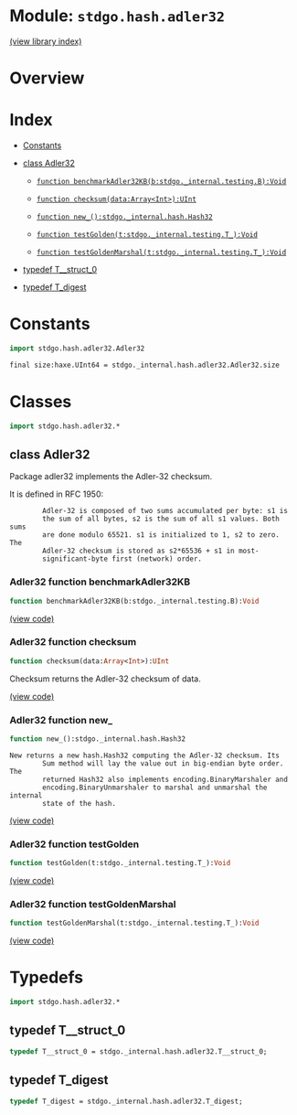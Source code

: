 # Module: `stdgo.hash.adler32`

[(view library index)](../../stdgo.md)


# Overview


# Index


- [Constants](<#constants>)

- [class Adler32](<#class-adler32>)

  - [`function benchmarkAdler32KB(b:stdgo._internal.testing.B):Void`](<#adler32-function-benchmarkadler32kb>)

  - [`function checksum(data:Array<Int>):UInt`](<#adler32-function-checksum>)

  - [`function new_():stdgo._internal.hash.Hash32`](<#adler32-function-new_>)

  - [`function testGolden(t:stdgo._internal.testing.T_):Void`](<#adler32-function-testgolden>)

  - [`function testGoldenMarshal(t:stdgo._internal.testing.T_):Void`](<#adler32-function-testgoldenmarshal>)

- [typedef T\_\_struct\_0](<#typedef-t__struct_0>)

- [typedef T\_digest](<#typedef-t_digest>)

# Constants


```haxe
import stdgo.hash.adler32.Adler32
```


```haxe
final size:haxe.UInt64 = stdgo._internal.hash.adler32.Adler32.size
```


# Classes


```haxe
import stdgo.hash.adler32.*
```


## class Adler32



Package adler32 implements the Adler\-32 checksum.  


It is defined in RFC 1950:  

```
    	Adler-32 is composed of two sums accumulated per byte: s1 is
    	the sum of all bytes, s2 is the sum of all s1 values. Both sums
    	are done modulo 65521. s1 is initialized to 1, s2 to zero.  The
    	Adler-32 checksum is stored as s2*65536 + s1 in most-
    	significant-byte first (network) order.
```
### Adler32 function benchmarkAdler32KB


```haxe
function benchmarkAdler32KB(b:stdgo._internal.testing.B):Void
```


[\(view code\)](<./Adler32.hx#L78>)


### Adler32 function checksum


```haxe
function checksum(data:Array<Int>):UInt
```



Checksum returns the Adler\-32 checksum of data.  

[\(view code\)](<./Adler32.hx#L68>)


### Adler32 function new\_


```haxe
function new_():stdgo._internal.hash.Hash32
```


```
New returns a new hash.Hash32 computing the Adler-32 checksum. Its
        Sum method will lay the value out in big-endian byte order. The
        returned Hash32 also implements encoding.BinaryMarshaler and
        encoding.BinaryUnmarshaler to marshal and unmarshal the internal
        state of the hash.
```
[\(view code\)](<./Adler32.hx#L62>)


### Adler32 function testGolden


```haxe
function testGolden(t:stdgo._internal.testing.T_):Void
```


[\(view code\)](<./Adler32.hx#L72>)


### Adler32 function testGoldenMarshal


```haxe
function testGoldenMarshal(t:stdgo._internal.testing.T_):Void
```


[\(view code\)](<./Adler32.hx#L75>)


# Typedefs


```haxe
import stdgo.hash.adler32.*
```


## typedef T\_\_struct\_0


```haxe
typedef T__struct_0 = stdgo._internal.hash.adler32.T__struct_0;
```


## typedef T\_digest


```haxe
typedef T_digest = stdgo._internal.hash.adler32.T_digest;
```


